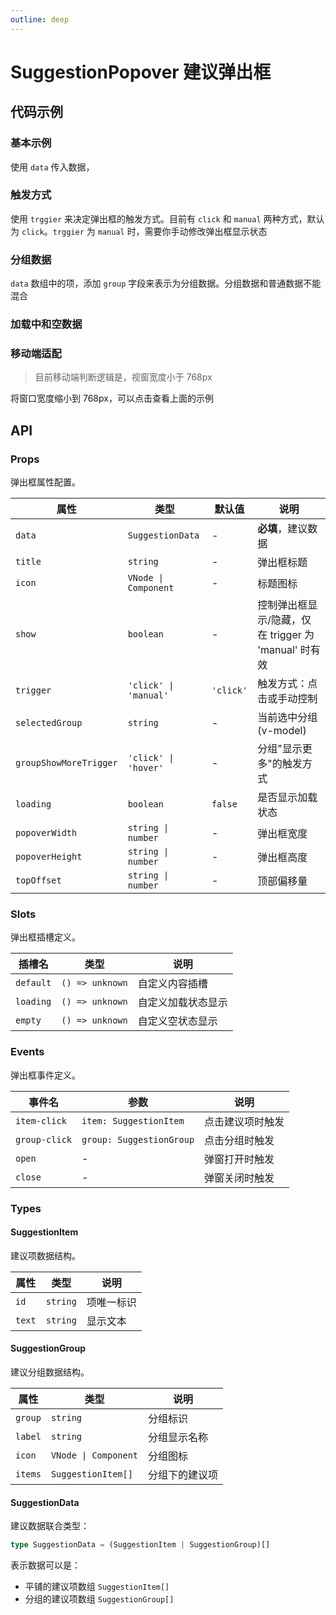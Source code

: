 ```yaml
---
outline: deep
---
```


# SuggestionPopover 建议弹出框

## 代码示例

### 基本示例

使用 `data` 传入数据，

<demo vue="../../demos/suggestion/popover-basic.vue" />

### 触发方式

使用 `trggier` 来决定弹出框的触发方式。目前有 `click` 和 `manual` 两种方式，默认为 `click`。`trggier` 为 `manual` 时，需要你手动修改弹出框显示状态

<demo vue="../../demos/suggestion/popover-trigger.vue" />

### 分组数据

`data` 数组中的项，添加 `group` 字段来表示为分组数据。分组数据和普通数据不能混合

<demo vue="../../demos/suggestion/popover-grouped.vue" />

### 加载中和空数据

<demo vue="../../demos/suggestion/popover-other-status.vue" />

### 移动端适配

> 目前移动端判断逻辑是，视窗宽度小于 768px

将窗口宽度缩小到 768px，可以点击查看上面的示例

## API

### Props

弹出框属性配置。

| 属性                   | 类型                             | 默认值    | 说明                                                           |
| ---------------------- | -------------------------------- | --------- | -------------------------------------------------------------- |
| `data`                 | `SuggestionData`                 | -         | **必填**，建议数据                                             |
| `title`                | `string`                         | -         | 弹出框标题                                                     |
| `icon`                 | `VNode \| Component`             | -         | 标题图标                                                       |
| `show`                 | `boolean`                        | -         | 控制弹出框显示/隐藏，仅在 trigger 为 'manual' 时有效 |
| `trigger`              | `'click' \| 'manual'` | `'click'` | 触发方式：点击或手动控制                                 |
| `selectedGroup`        | `string`                         | -         | 当前选中分组 (v-model)                                         |
| `groupShowMoreTrigger` | `'click' \| 'hover'`             | -         | 分组"显示更多"的触发方式                                       |
| `loading`              | `boolean`                        | `false`   | 是否显示加载状态                                               |
| `popoverWidth`         | `string \| number`               | -         | 弹出框宽度                                                     |
| `popoverHeight`        | `string \| number`               | -         | 弹出框高度                                                     |
| `topOffset`            | `string \| number`               | -         | 顶部偏移量                                                     |

### Slots

弹出框插槽定义。

| 插槽名    | 类型            | 说明               |
| --------- | --------------- | ------------------ |
| `default` | `() => unknown` | 自定义内容插槽     |
| `loading` | `() => unknown` | 自定义加载状态显示 |
| `empty`   | `() => unknown` | 自定义空状态显示   |

### Events

弹出框事件定义。

| 事件名        | 参数                     | 说明             |
| ------------- | ------------------------ | ---------------- |
| `item-click`  | `item: SuggestionItem`   | 点击建议项时触发 |
| `group-click` | `group: SuggestionGroup` | 点击分组时触发   |
| `open`       | -                        | 弹窗打开时触发   |
| `close`       | -                        | 弹窗关闭时触发   |

### Types

#### SuggestionItem

建议项数据结构。

| 属性   | 类型     | 说明       |
| ------ | -------- | ---------- |
| `id`   | `string` | 项唯一标识 |
| `text` | `string` | 显示文本   |

#### SuggestionGroup

建议分组数据结构。

| 属性    | 类型                 | 说明           |
| ------- | -------------------- | -------------- |
| `group` | `string`             | 分组标识       |
| `label` | `string`             | 分组显示名称   |
| `icon`  | `VNode \| Component` | 分组图标       |
| `items` | `SuggestionItem[]`   | 分组下的建议项 |

#### SuggestionData

建议数据联合类型：

```typescript
type SuggestionData = (SuggestionItem | SuggestionGroup)[]
```

表示数据可以是：

- 平铺的建议项数组 `SuggestionItem[]`
- 分组的建议项数组 `SuggestionGroup[]`
